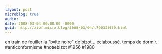 ```yaml
---
layout: post
microblog: true
audio: 
date: 2008-03-04 00:00:00 -0000
guid: http://xtof.micro.blog/2008/03/04/t766338970.html
---
```

en train de fouiller la "boîte noire" de bizot... éclaboussé. temps de dormir. #anticonformisme #notrebizot #1956 #1980
